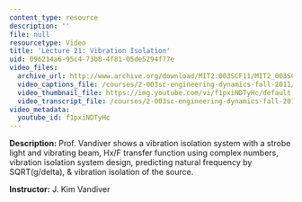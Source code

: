 ```yaml
---
content_type: resource
description: ''
file: null
resourcetype: Video
title: 'Lecture 21: Vibration Isolation'
uid: 096214a6-95c4-73b8-4f81-05de5294f77e
video_files:
  archive_url: http://www.archive.org/download/MIT2.003SCF11/MIT2_003SCF11_lec21_300k.mp4
  video_captions_file: /courses/2-003sc-engineering-dynamics-fall-2011/f2aba284575e5973b35eeb108dd14ffd_f1pxiNDTyHc.vtt
  video_thumbnail_file: https://img.youtube.com/vi/f1pxiNDTyHc/default.jpg
  video_transcript_file: /courses/2-003sc-engineering-dynamics-fall-2011/e37564db3fb864ef3d051ce553ec589e_f1pxiNDTyHc.pdf
video_metadata:
  youtube_id: f1pxiNDTyHc
---
```


**Description:** Prof. Vandiver shows a vibration isolation system with a strobe light and vibrating beam, Hx/F transfer function using complex numbers, vibration isolation system design, predicting natural frequency by SQRT(g/delta), & vibration isolation of the source.

**Instructor:** J. Kim Vandiver